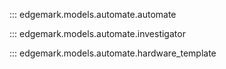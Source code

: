 ::: edgemark.models.automate.automate

::: edgemark.models.automate.investigator

::: edgemark.models.automate.hardware_template
